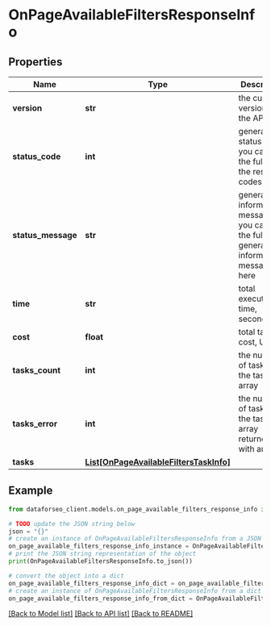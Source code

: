 # OnPageAvailableFiltersResponseInfo


## Properties

Name | Type | Description | Notes
------------ | ------------- | ------------- | -------------
**version** | **str** | the current version of the API | [optional] 
**status_code** | **int** | general status code you can find the full list of the response codes here | [optional] 
**status_message** | **str** | general informational message you can find the full list of general informational messages here | [optional] 
**time** | **str** | total execution time, seconds | [optional] 
**cost** | **float** | total tasks cost, USD | [optional] 
**tasks_count** | **int** | the number of tasks in the tasks array | [optional] 
**tasks_error** | **int** | the number of tasks in the tasks array returned with an error | [optional] 
**tasks** | [**List[OnPageAvailableFiltersTaskInfo]**](OnPageAvailableFiltersTaskInfo.md) |  | [optional] 

## Example

```python
from dataforseo_client.models.on_page_available_filters_response_info import OnPageAvailableFiltersResponseInfo

# TODO update the JSON string below
json = "{}"
# create an instance of OnPageAvailableFiltersResponseInfo from a JSON string
on_page_available_filters_response_info_instance = OnPageAvailableFiltersResponseInfo.from_json(json)
# print the JSON string representation of the object
print(OnPageAvailableFiltersResponseInfo.to_json())

# convert the object into a dict
on_page_available_filters_response_info_dict = on_page_available_filters_response_info_instance.to_dict()
# create an instance of OnPageAvailableFiltersResponseInfo from a dict
on_page_available_filters_response_info_from_dict = OnPageAvailableFiltersResponseInfo.from_dict(on_page_available_filters_response_info_dict)
```
[[Back to Model list]](../README.md#documentation-for-models) [[Back to API list]](../README.md#documentation-for-api-endpoints) [[Back to README]](../README.md)


